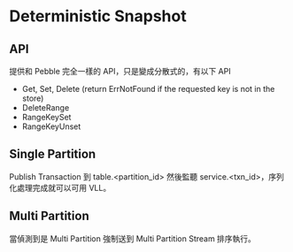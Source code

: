 # Deterministic Snapshot
## API
提供和 Pebble 完全一樣的 API，只是變成分散式的，有以下 API
* Get, Set, Delete (return ErrNotFound if the requested key is not in the store)
* DeleteRange
* RangeKeySet
* RangeKeyUnset

## Single Partition
Publish Transaction 到 table.<partition_id> 然後監聽 service.<txn_id>，序列化處理完成就可以可用 VLL。

## Multi Partition 
當偵測到是 Multi Partition 強制送到 Multi Partition Stream 排序執行。